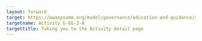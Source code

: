 ```yaml
---
layout: forward
target: https://owaspsamm.org/model/governance/education-and-guidance/stream-a/#maturity2
targetname: Activity G-EG-2-A
targettitle: Taking you to the Activity detail page
---
```

